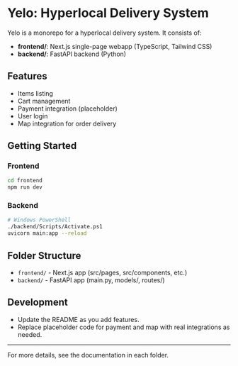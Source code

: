 # Yelo: Hyperlocal Delivery System

Yelo is a monorepo for a hyperlocal delivery system. It consists of:

- **frontend/**: Next.js single-page webapp (TypeScript, Tailwind CSS)
- **backend/**: FastAPI backend (Python)

## Features
- Items listing
- Cart management
- Payment integration (placeholder)
- User login
- Map integration for order delivery

## Getting Started

### Frontend
```bash
cd frontend
npm run dev
```

### Backend
```bash
# Windows PowerShell
./backend/Scripts/Activate.ps1
uvicorn main:app --reload
```

## Folder Structure
- `frontend/` - Next.js app (src/pages, src/components, etc.)
- `backend/` - FastAPI app (main.py, models/, routes/)

## Development
- Update the README as you add features.
- Replace placeholder code for payment and map with real integrations as needed.

---

For more details, see the documentation in each folder.
